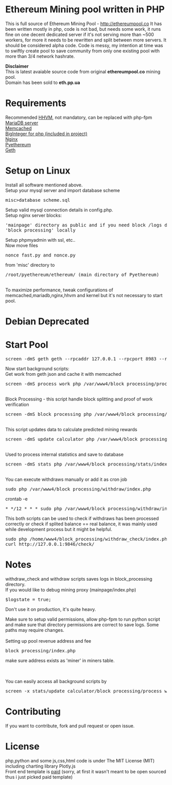 # Ethereum Mining pool written in PHP
This is full source of Ethereum Mining Pool - http://ethereumpool.co It has been written mostly in php, code is not bad, but needs some work, it runs fine on one decent dedicated server if it's not serving more than ~500 workers, for more it needs to be rewritten and split between more servers. It should be considered alpha code. Code is messy, my intention at time was to swiftly create pool to save community from only one existing pool with more than 3/4 network hashrate.

<b>Disclaimer</b><br>
This is latest avaiable source code from original <b>ethereumpool.co</b> mining pool.<br>Domain has been sold to <b>eth.pp.ua</b>

# Requirements
Recommended <a href="https://github.com/facebook/hhvmHHVM" target="_blank">HHVM</a>, not mandatory, can be replaced with php-fpm<br>
<a href="https://mariadb.org" target="_blank">MariaDB server</a><br>
<a href="http://memcached.org" target="_blank">Memcached</a><br>
<a href="https://github.com/phpseclib/phpseclib/blob/master/phpseclib/Math/BigInteger.php" target="_blank">BigInteger for php (included in project)</a><br>
<a href="http://nginx.org" target="_blank">Nginx</a><br>
<a href="https://github.com/ethereum/pyethereum" target="_blank">Pyethereum</a><br>
<a href="https://github.com/ethereum/go-ethereum" target="_blank">Geth</a><br>

# Setup on Linux
Install all software mentioned above.<br>
Setup your mysql server and import database scheme <pre>misc>database_scheme.sql</pre>
Setup valid mysql connection details in config.php.
<br>
Setup nginx server blocks:
<pre>'mainpage' directory as public and if you need block /logs directory
'block_processing' locally
</pre>
Setup phpmyadmin with ssl, etc..<br>
Now move files <pre>nonce_fast.py and nonce.py</pre> from 'misc' directory to <pre>/root/pyethereum/ethereum/ (main directory of Pyethereum)</pre><br>
To maximize performance, tweak configurations of memcached,mariadb,nginx,hhvm and kernel but it's not necessary to start pool.<br>

# Debian Deprecated

# Start Pool
<pre>screen -dmS geth geth --rpcaddr 127.0.0.1 --rpcport 8983 --rpc --unlock Address</pre>

Now start background scripts:<br>
Get work from geth json and cache it with memcached
<pre>screen -dmS process_work php /var/www4/block_processing/process_work/index.php</pre>
<br>Block Processing - this script handle block splitting and proof of work verification
<pre>screen -dmS block_processing php /var/www4/block_processing/index.php</pre>
<br>This script updates data to calculate predicted mining rewards
<pre>screen -dmS update_calculator php /var/www4/block_processing/update_calculator/index.php</pre>
<br>Used to process internal statistics and save to database
<pre>screen -dmS stats php /var/www4/block_processing/stats/index.php</pre>

<br>
You can execute withdraws manually or add it as cron job
<pre>sudo php /var/www4/block_processing/withdraw/index.php</pre>

crontab -e
<pre>* */12 * * * sudo php /var/www4/block_processing/withdraw/index.php</pre>

This both scripts can be used to check if withdraws has been processed correctly or check if splited balance == real balance, it was mainly used while development process but it might be helpful.
<pre>
sudo php /home/www4/block_processing/withdraw_check/index.php
curl http://127.0.0.1:9846/check/</pre>

# Notes
withdraw_check and withdraw scripts saves logs in block_processing directory.<br>
If you would like to debug mining proxy (mainpage/index.php)
<pre>$logstate = true;</pre>
Don't use it on production, it's quite heavy.<br>

Make sure to setup valid permissions, allow php-fpm to run python script and make sure that directory permissions are correct to save logs.
Some paths may require changes.<br>
<br>
Setting up pool revenue address and fee<br>
<pre>block_processing/index.php</pre>make sure address exists as 'miner' in miners table.

<br><br>
You can easily access all background scripts by
<pre>
screen -x stats/update_calculator/block_processing/process_work/geth</pre>

# Contributing
If you want to contribute, fork and pull request or open issue.


# License
php,python and some js,css,html code is under The MIT License (MIT) including charting library Plotly.js <br>
Front end template is [paid](http://themes.3rdwavemedia.com/website-templates/responsive-bootstrap-theme-web-development-agencies-devstudio) (sorry, at first it wasn't meant to be open sourced thus i just picked paid template)
